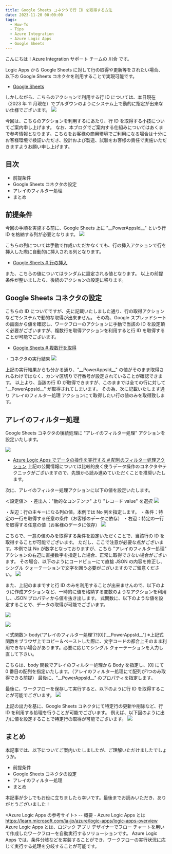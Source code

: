 ```yaml
---
title: Google Sheets コネクタで行 ID を取得する方法
date: 2023-11-20 00:00:00
tags:
  - How-To
  - Tips
  - Azure Integration
  - Azure Logic Apps 
  - Google Sheets
---
```


こんにちは！Azure Integration サポート チームの 川合 です。  

Logic Apps から Google Sheets に対して行の取得や更新等をされたい場合、以下の Google Sheets コネクタを利用することで実現可能です。

- [Google Sheets](https://learn.microsoft.com/ja-JP/connectors/googlesheet/)

しかしながら、こちらのアクションで利用する行 ID については、本日現在（2023 年 11 月現在）でプルダウンのようにシステム上で動的に指定が出来ない仕様でございます。
![](./HowToGetRowIdGS/image001.png)

今回は、こちらのアクションを利用するにあたり、行 ID を取得する小技についてご案内申し上げます。
なお、本ブログでご案内する仕組みについてはあくまで参考情報となります。こちらをお客様の商用環境でご利用になる場合は十分にお客様環境で検証いただき、設計および製造、試験をお客様の責任で実施いただきますようお願い申し上げます。

<!-- more -->

## 目次
- 前提条件
- Google Sheets コネクタの設定
- アレイのフィルター処理
- まとめ

## 前提条件
今回の手順を実施する前に、Google Sheets 上に "\_\_PowerAppsId\_\_" という行 ID を格納する列が必要となります。
![](./HowToGetRowIdGS/image003.png)

こちらの列については手動で作成いただかなくても、行の挿入アクションで行を挿入した際に自動的に挿入される列となります。
- [Google Sheets # 行の挿入](https://learn.microsoft.com/ja-JP/connectors/googlesheet/#%E8%A1%8C%E3%81%AE%E6%8C%BF%E5%85%A5)

また、こちらの値についてはランダムに設定される値となります。
以上の前提条件が整いましたら、後続のアクションの設定に移ります。

## Google Sheets コネクタの設定
こちらの ID についてですが、先に記載いたしました通り、行の取得アクションなどでシステムで動的な取得が出来ません。
その為、Google スプレッドシートの画面から値を確認し、ワークフローのアクションに手動で当該の ID を設定頂く必要がございますが、複数行を取得アクションを利用すると行 ID を取得することが可能でございます。

- [Google Sheets # 複数行を取得](https://learn.microsoft.com/ja-JP/connectors/googlesheet/#%E8%A4%87%E6%95%B0%E8%A1%8C%E3%82%92%E5%8F%96%E5%BE%97)

・コネクタの実行結果
![](./HowToGetRowIdGS/image004.png)

上記の実行結果からも分かる通り、"\_\_PowerAppsId\_\_" の値がそのまま取得されるわけではなく、カンマ区切りで行番号が設定されていることが確認できます。
以上より、当該の行 ID が取得できますが、このままでは全ての行に対して "\_\_PowerAppsId\_\_" が取得されてしまいます。
その為、次に記載いたします通り アレイのフィルター処理 アクションにて取得したい行の値のみを取得致します。

## アレイのフィルター処理
Google Sheets コネクタの後続処理に "アレイのフィルター処理" アクションを設定いたします。

![](./HowToGetRowIdGS/image002.png)

- [Azure Logic Apps でデータの操作を実行する # 配列のフィルター処理アクション](https://learn.microsoft.com/ja-jp/azure/logic-apps/logic-apps-perform-data-operations?tabs=consumption#filter-array-action)
上記の公開情報については比較的良く使うデータ操作のコネクタやテクニックがございますので、先頭から読み進めていただくことを推奨いたします。

次に、アレイのフィルター処理アクションに以下の値を設定いたします。

＜設定値＞
・差出人："動的なコンテンツ" より "レコード value" を選択
![](./HowToGetRowIdGS/image005.png)

・左辺：行の主キーになる列の値。本例では No 列を指定します。
・条件：特定の一行を取得する任意の条件（お客様のデータに依存）
・右辺：特定の一行を取得する任意の値（お客様のデータに依存）
![](./HowToGetRowIdGS/image006.png)

こちらで、一意の値のみを取得する条件を設定いただくことで、当該行の ID を取得することが可能でございます。
ただし、ここで注意が必要な点がございます。本例では No が数字となっておりますが、こちら "アレイのフィルター処理" アクションの右辺に直接数字を指定した場合、正常に取得できない場合がございます。
その場合、以下のようにコードビューにて直接 JSON の内容を修正し、シングル クォーテーションで文字を囲う必要がございますのでご留意ください。
![](./HowToGetRowIdGS/image007.png)

また、上記のままですと行 ID のみを利用することが出来ませんので、以下のように作成アクションなど、一時的に値を格納する変数のようなアクションを利用し、JSON プロパティから値を抜き出します。
式関数に、以下のような値を設定することで、データの取得が可能でございます。

![](./HowToGetRowIdGS/image008.png)

![](./HowToGetRowIdGS/image009.png)

＜式関数＞
body('アレイのフィルター処理')?[0]['\_\_PowerAppsId\_\_']
※上記式関数をブラウザ上でコピー＆ペーストした際に、文字コードの都合上そのまま利用できない場合があります。必要に応じてシングル クォーテーションを入力し直して下さい。

こちらは、body 関数でアレイのフィルター処理から Body を指定し、[0] にて 0 番目の配列を指定いたします。（アレイのフィルター処理にて配列が1つのみ取得できる前提）
最後に、"\_\_PowerAppsId\_\_" のプロパティを指定します。

最後に、ワークフローを保存して実行すると、以下のように行 ID を取得することが可能でございます。
![](./HowToGetRowIdGS/image010.png)

上記の出力を基に、Google Sheets コネクタにて特定行の更新や削除など、行 ID を利用する処理を行うことが可能でございます。
例えば、以下図のように出力に値を設定することで特定行の取得が可能でございます。
![](./HowToGetRowIdGS/image011.png)

## まとめ
本記事では、以下についてご案内いたしましたが、ご理解いただけましたでしょうか。
- 前提条件
- Google Sheets コネクタの設定
- アレイのフィルター処理
- まとめ

本記事が少しでもお役に立ちましたら幸いです。最後までお読みいただき、ありがとうございました！

<Azure Logic Apps の参考サイト>
-- 概要 - Azure Logic Apps とは
https://learn.microsoft.com/ja-jp/azure/logic-apps/logic-apps-overview
Azure Logic Apps とは、ロジック アプリ デザイナーでフロー チャートを用いて作成したワークフローを自動実行するソリューションです。
Azure Logic Apps では、条件分岐などを実装することができ、ワークフローの実行状況に応じて実行する処理を分岐することが可能です。
